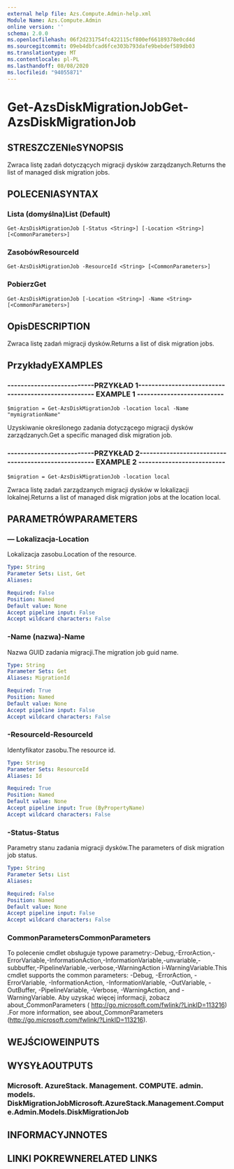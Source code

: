 ```yaml
---
external help file: Azs.Compute.Admin-help.xml
Module Name: Azs.Compute.Admin
online version: ''
schema: 2.0.0
ms.openlocfilehash: 06f2d231754fc422115cf800ef66189378e0cd4d
ms.sourcegitcommit: 09eb4dbfcad6fce303b793dafe9bebdef589db03
ms.translationtype: MT
ms.contentlocale: pl-PL
ms.lasthandoff: 08/08/2020
ms.locfileid: "94055871"
---
```

# <span data-ttu-id="00faf-101">Get-AzsDiskMigrationJob</span><span class="sxs-lookup"><span data-stu-id="00faf-101">Get-AzsDiskMigrationJob</span></span>

## <span data-ttu-id="00faf-102">STRESZCZENIe</span><span class="sxs-lookup"><span data-stu-id="00faf-102">SYNOPSIS</span></span>
<span data-ttu-id="00faf-103">Zwraca listę zadań dotyczących migracji dysków zarządzanych.</span><span class="sxs-lookup"><span data-stu-id="00faf-103">Returns the list of managed disk migration jobs.</span></span>

## <span data-ttu-id="00faf-104">POLECENIA</span><span class="sxs-lookup"><span data-stu-id="00faf-104">SYNTAX</span></span>

### <span data-ttu-id="00faf-105">Lista (domyślna)</span><span class="sxs-lookup"><span data-stu-id="00faf-105">List (Default)</span></span>
```
Get-AzsDiskMigrationJob [-Status <String>] [-Location <String>] [<CommonParameters>]
```

### <span data-ttu-id="00faf-106">Zasobów</span><span class="sxs-lookup"><span data-stu-id="00faf-106">ResourceId</span></span>
```
Get-AzsDiskMigrationJob -ResourceId <String> [<CommonParameters>]
```

### <span data-ttu-id="00faf-107">Pobierz</span><span class="sxs-lookup"><span data-stu-id="00faf-107">Get</span></span>
```
Get-AzsDiskMigrationJob [-Location <String>] -Name <String> [<CommonParameters>]
```

## <span data-ttu-id="00faf-108">Opis</span><span class="sxs-lookup"><span data-stu-id="00faf-108">DESCRIPTION</span></span>
<span data-ttu-id="00faf-109">Zwraca listę zadań migracji dysków.</span><span class="sxs-lookup"><span data-stu-id="00faf-109">Returns a list of disk migration jobs.</span></span>

## <span data-ttu-id="00faf-110">Przykłady</span><span class="sxs-lookup"><span data-stu-id="00faf-110">EXAMPLES</span></span>

### <span data-ttu-id="00faf-111">--------------------------PRZYKŁAD 1--------------------------</span><span class="sxs-lookup"><span data-stu-id="00faf-111">-------------------------- EXAMPLE 1 --------------------------</span></span>
```
$migration = Get-AzsDiskMigrationJob -location local -Name "mymigrationName"
```

<span data-ttu-id="00faf-112">Uzyskiwanie określonego zadania dotyczącego migracji dysków zarządzanych.</span><span class="sxs-lookup"><span data-stu-id="00faf-112">Get a specific managed disk migration job.</span></span>

### <span data-ttu-id="00faf-113">--------------------------PRZYKŁAD 2--------------------------</span><span class="sxs-lookup"><span data-stu-id="00faf-113">-------------------------- EXAMPLE 2 --------------------------</span></span>
```
$migration = Get-AzsDiskMigrationJob -location local
```

<span data-ttu-id="00faf-114">Zwraca listę zadań zarządzanych migracji dysków w lokalizacji lokalnej.</span><span class="sxs-lookup"><span data-stu-id="00faf-114">Returns a list of managed disk migration jobs at the location local.</span></span>

## <span data-ttu-id="00faf-115">PARAMETRÓW</span><span class="sxs-lookup"><span data-stu-id="00faf-115">PARAMETERS</span></span>

### <span data-ttu-id="00faf-116">— Lokalizacja</span><span class="sxs-lookup"><span data-stu-id="00faf-116">-Location</span></span>
<span data-ttu-id="00faf-117">Lokalizacja zasobu.</span><span class="sxs-lookup"><span data-stu-id="00faf-117">Location of the resource.</span></span>

```yaml
Type: String
Parameter Sets: List, Get
Aliases: 

Required: False
Position: Named
Default value: None
Accept pipeline input: False
Accept wildcard characters: False
```

### <span data-ttu-id="00faf-118">-Name (nazwa)</span><span class="sxs-lookup"><span data-stu-id="00faf-118">-Name</span></span>
<span data-ttu-id="00faf-119">Nazwa GUID zadania migracji.</span><span class="sxs-lookup"><span data-stu-id="00faf-119">The migration job guid name.</span></span>

```yaml
Type: String
Parameter Sets: Get
Aliases: MigrationId

Required: True
Position: Named
Default value: None
Accept pipeline input: False
Accept wildcard characters: False
```

### <span data-ttu-id="00faf-120">-ResourceId</span><span class="sxs-lookup"><span data-stu-id="00faf-120">-ResourceId</span></span>
<span data-ttu-id="00faf-121">Identyfikator zasobu.</span><span class="sxs-lookup"><span data-stu-id="00faf-121">The resource id.</span></span>

```yaml
Type: String
Parameter Sets: ResourceId
Aliases: Id

Required: True
Position: Named
Default value: None
Accept pipeline input: True (ByPropertyName)
Accept wildcard characters: False
```

### <span data-ttu-id="00faf-122">-Status</span><span class="sxs-lookup"><span data-stu-id="00faf-122">-Status</span></span>
<span data-ttu-id="00faf-123">Parametry stanu zadania migracji dysków.</span><span class="sxs-lookup"><span data-stu-id="00faf-123">The parameters of disk migration job status.</span></span>

```yaml
Type: String
Parameter Sets: List
Aliases: 

Required: False
Position: Named
Default value: None
Accept pipeline input: False
Accept wildcard characters: False
```

### <span data-ttu-id="00faf-124">CommonParameters</span><span class="sxs-lookup"><span data-stu-id="00faf-124">CommonParameters</span></span>
<span data-ttu-id="00faf-125">To polecenie cmdlet obsługuje typowe parametry:-Debug,-ErrorAction,-ErrorVariable,-InformationAction,-InformationVariable,-unvariable,-subbuffer,-PipelineVariable,-verbose,-WarningAction i-WarningVariable.</span><span class="sxs-lookup"><span data-stu-id="00faf-125">This cmdlet supports the common parameters: -Debug, -ErrorAction, -ErrorVariable, -InformationAction, -InformationVariable, -OutVariable, -OutBuffer, -PipelineVariable, -Verbose, -WarningAction, and -WarningVariable.</span></span> <span data-ttu-id="00faf-126">Aby uzyskać więcej informacji, zobacz about_CommonParameters ( http://go.microsoft.com/fwlink/?LinkID=113216) .</span><span class="sxs-lookup"><span data-stu-id="00faf-126">For more information, see about_CommonParameters (http://go.microsoft.com/fwlink/?LinkID=113216).</span></span>

## <span data-ttu-id="00faf-127">WEJŚCIOWE</span><span class="sxs-lookup"><span data-stu-id="00faf-127">INPUTS</span></span>

## <span data-ttu-id="00faf-128">WYSYŁA</span><span class="sxs-lookup"><span data-stu-id="00faf-128">OUTPUTS</span></span>

### <span data-ttu-id="00faf-129">Microsoft. AzureStack. Management. COMPUTE. admin. models. DiskMigrationJob</span><span class="sxs-lookup"><span data-stu-id="00faf-129">Microsoft.AzureStack.Management.Compute.Admin.Models.DiskMigrationJob</span></span>

## <span data-ttu-id="00faf-130">INFORMACYJN</span><span class="sxs-lookup"><span data-stu-id="00faf-130">NOTES</span></span>

## <span data-ttu-id="00faf-131">LINKI POKREWNE</span><span class="sxs-lookup"><span data-stu-id="00faf-131">RELATED LINKS</span></span>

